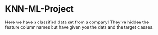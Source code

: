 # KNN-ML-Project
Here we have a classified data set from a company! They've hidden the feature column names but have given you the data and the target classes.
